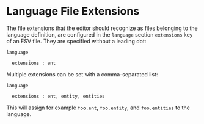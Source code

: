 # Language File Extensions
The file extensions that the editor should recognize as files belonging to the language definition, are configured in the `language` section `extensions` key of an ESV file. They are specified without a leading dot:

```esv
language

  extensions : ent
```

Multiple extensions can be set with a comma-separated list:

```esv
language

  extensions : ent, entity, entities
```

This will assign for example `foo.ent`, `foo.entity`, and `foo.entities` to the language.

